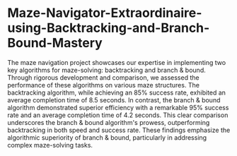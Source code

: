 # Maze-Navigator-Extraordinaire-using-Backtracking-and-Branch-Bound-Mastery

The maze navigation project showcases our expertise in implementing two key algorithms for maze-solving: backtracking and branch & bound. Through rigorous development and comparison, we assessed the performance of these algorithms on various maze structures. The backtracking algorithm, while achieving an 85% success rate, exhibited an average completion time of 8.5 seconds. In contrast, the branch & bound algorithm demonstrated superior efficiency with a remarkable 95% success rate and an average completion time of 4.2 seconds. This clear comparison underscores the branch & bound algorithm's prowess, outperforming backtracking in both speed and success rate. These findings emphasize the algorithmic superiority of branch & bound, particularly in addressing complex maze-solving tasks.
